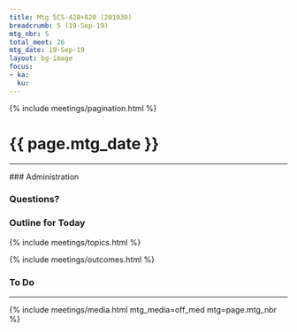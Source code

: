 ```yaml
---
title: Mtg 5CS-428+828 (201930)
breadcrumb: 5 (19-Sep-19)
mtg_nbr: 5
total_meet: 26
mtg_date: 19-Sep-19
layout: bg-image
focus:
- ka:
  ku:
---
```

{% include meetings/pagination.html %}
<h1 class="text-center">{{ page.mtg_date }}</h1>
<hr />
### Administration

### Questions?

### Outline for Today

{% include meetings/topics.html %}

{% include meetings/outcomes.html %}

### To Do

<hr />
{% include meetings/media.html mtg_media=off_med mtg=page.mtg_nbr %}
